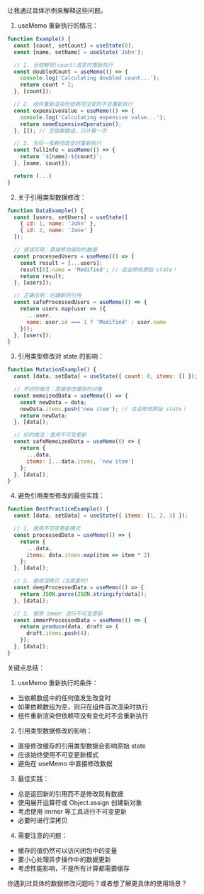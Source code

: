 让我通过具体示例来解释这些问题。

1. useMemo 重新执行的情况：
```javascript
function Example() {
  const [count, setCount] = useState(0);
  const [name, setName] = useState('John');

  // 1. 当依赖项(count)改变时重新执行
  const doubledCount = useMemo(() => {
    console.log('Calculating doubled count...');
    return count * 2;
  }, [count]);

  // 2. 组件重新渲染但依赖项没变时不会重新执行
  const expensiveValue = useMemo(() => {
    console.log('Calculating expensive value...');
    return someExpensiveOperation();
  }, []); // 空依赖数组，只计算一次

  // 3. 当任一依赖项改变时重新执行
  const fullInfo = useMemo(() => {
    return `${name}-${count}`;
  }, [name, count]);

  return (...)
}
```

2. 关于引用类型数据修改：
```javascript
function DataExample() {
  const [users, setUsers] = useState([
    { id: 1, name: 'John' },
    { id: 2, name: 'Jane' }
  ]);

  // 错误示例：直接修改缓存的数据
  const processedUsers = useMemo(() => {
    const result = [...users];
    result[0].name = 'Modified'; // 这会修改原始 state！
    return result;
  }, [users]);

  // 正确示例：创建新的引用
  const safeProcessedUsers = useMemo(() => {
    return users.map(user => ({
      ...user,
      name: user.id === 1 ? 'Modified' : user.name
    }));
  }, [users]);
}
```

3. 引用类型修改对 state 的影响：
```javascript
function MutationExample() {
  const [data, setData] = useState({ count: 0, items: [] });

  // 不好的做法：直接修改缓存的对象
  const memoizedData = useMemo(() => {
    const newData = data;
    newData.items.push('new item'); // 这会修改原始 state！
    return newData;
  }, [data]);

  // 好的做法：使用不可变更新
  const safeMemoizedData = useMemo(() => {
    return {
      ...data,
      items: [...data.items, 'new item']
    };
  }, [data]);
}
```

4. 避免引用类型修改的最佳实践：
```javascript
function BestPracticeExample() {
  const [data, setData] = useState({ items: [1, 2, 3] });

  // 1. 使用不可变更新模式
  const processedData = useMemo(() => {
    return {
      ...data,
      items: data.items.map(item => item * 2)
    };
  }, [data]);

  // 2. 使用深拷贝（当需要时）
  const deepProcessedData = useMemo(() => {
    return JSON.parse(JSON.stringify(data));
  }, [data]);

  // 3. 使用 immer 进行不可变更新
  const immerProcessedData = useMemo(() => {
    return produce(data, draft => {
      draft.items.push(4);
    });
  }, [data]);
}
```

关键点总结：

1. useMemo 重新执行的条件：
- 当依赖数组中的任何值发生改变时
- 如果依赖数组为空，则只在组件首次渲染时执行
- 组件重新渲染但依赖项没有变化时不会重新执行

2. 引用类型数据修改的影响：
- 直接修改缓存的引用类型数据会影响原始 state
- 应该始终使用不可变更新模式
- 避免在 useMemo 中直接修改数据

3. 最佳实践：
- 总是返回新的引用而不是修改现有数据
- 使用展开运算符或 Object.assign 创建新对象
- 考虑使用 immer 等工具进行不可变更新
- 必要时进行深拷贝

4. 需要注意的问题：
- 缓存的值仍然可以访问闭包中的变量
- 要小心处理异步操作中的数据更新
- 考虑性能影响，不是所有计算都需要缓存

你遇到过具体的数据修改问题吗？或者想了解更具体的使用场景？